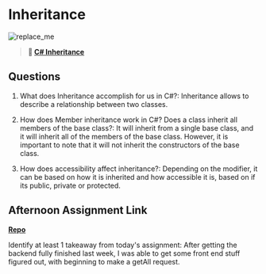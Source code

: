 # Inheritance

![replace_me](https://codeworks.blob.core.windows.net/public/assets/img/illustrations/placeholder.svg)

> **📖 [C# Inheritance](https://codeworksacademy.com/fs-student-guide/resources/wk10/04-Inheritance)**

## Questions

1. What does Inheritance accomplish for us in C#?: Inheritance allows to describe a relationship between two classes.

2. How does Member inheritance work in C#? Does a class inherit all members of the base class?: It will inherit from a single base class, and it will inherit all of the members of the base class. However, it is important to note that it will not inherit the constructors of the base class.

3. How does accessibility affect inheritance?: Depending on the modifier, it can be based on how it is inherited and how accessible it is, based on if its public, private or protected.

## Afternoon Assignment Link

**[Repo](https://github.com/LucasPlummer/AllSpice)**

Identify at least 1 takeaway from today's assignment: After getting the backend fully finished last week, I was able to get some front end stuff figured out, with beginning to make a getAll request.
